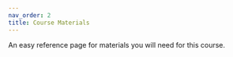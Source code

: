 ```yaml
---
nav_order: 2
title: Course Materials
---
```


An easy reference page for materials you will need for this course.
